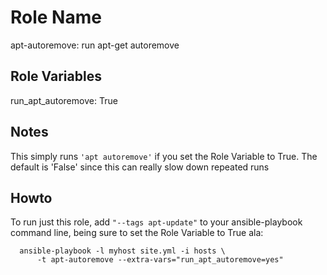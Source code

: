 Role Name
=========

apt-autoremove: run apt-get autoremove

Role Variables
--------------

run_apt_autoremove: True

Notes
-----

This simply runs `'apt autoremove'` if you set the Role Variable to True.
The default is 'False' since this can really slow down repeated runs


Howto
-----

To run just this role, add `"--tags apt-update"` to your ansible-playbook command line,
being sure to set the Role Variable to True ala:

```
  ansible-playbook -l myhost site.yml -i hosts \
      -t apt-autoremove --extra-vars="run_apt_autoremove=yes"
```
